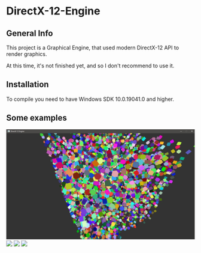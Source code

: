 # DirectX-12-Engine
## General Info


This project is a Graphical Engine, that used modern DirectX-12 API to render graphics.

At this time, it's not finished yet, and so I don't recommend to use it.

## Installation
To compile you need to have Windows SDK 10.0.19041.0 and higher.

## Some examples
![](Gifs/Image1.jpg)
![](Gifs/Engine-test.gif)
![](Gifs/Engine-test_2.gif)
![](Engine_Test.gif)
